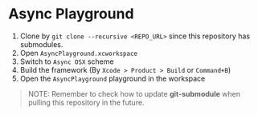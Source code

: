 # Async Playground

1. Clone by `git clone --recursive <REPO_URL>` since this repository has submodules.
2. Open `AsyncPlayground.xcworkspace`
3. Switch to `Async OSX` scheme
4. Build the framework (By `Xcode > Product > Build` or `Command+B`)
5. Open the `AsyncPlayground` playground in the workspace

> NOTE: Remember to check how to update **git-submodule** when pulling this repository in the future.

